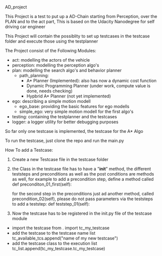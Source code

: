 AD_project

This Project is a test to put up a AD-Chain starting from Perception, over the PLAN and to the act part,
This is based on the Udacity Nanodegree for self driving car engineer

This Project will contain the possiblity to set up testcases in the testcase folder and execute those using the testplanner

The Project consist of the Following Modules:

  - act: modelling the actors of the vehicle
  - perception: modelling the perception algo's 
  - plan: modelling the search algo's and behavior planner
    - path_planning:
      - A* Planner (Implemented):
        also has now a dynamic cost function 
      - Dynamic Programming Planner (under work, compute value is done, needs checking)
      - Hypbrid A* Planner (not yet implemented)
  - ego: describing a simple motion modell
    - ego_base: providing the basic features for ego modells
    - simple_ego: very simple motion modell for the first algo's
  - testing: containing the testplanner and the testcases
  - logger: a logger utility for better debugging purposes
  
So far only one testcase is implemented, the testcase for the A* Algo

To run the testcase, just clone the repo and run the main.py

How To add a Testcase:

1. Create a new Testcase file in the testcase folder
2. the Class in the testcase file has to have a "__init__" method, 
    the different teststeps and preconditions as well as the post conditions are methods as well, for example to add a precondition   step,
      define a method called
        def preconditon_01_first(self):
  
   for the second step in the preconditions just ad another method, called precondition_02(self), please do not pass parameters via the   teststeps
    to add a teststep:
      def teststep_01(self):
  
3. Now the testcase has to be registered in the init.py file of the testcase module
  - import the testcase
    from . import tc_my_testcase
  - add the testcase to the testcase name list
    tc_available_tcs.append("name of my new testcase")
  - add the testcase class to the execution list
    tc_list.append(tc_my_testcase.tc_my_testcase)

